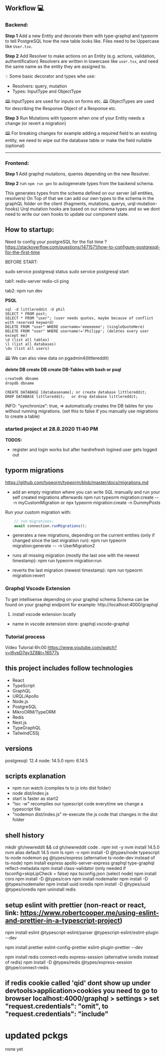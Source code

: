 ## Workflow 💻

### Backend: 
**Step 1**
Add a new Entity and decorate them with type-graphql and typeorm to tell PostgreSQL how
the new table looks like.
Files need to be Uppercase like `User.tsx`.

**Step 2**
Add Resolver to make actions on an Entity (e.g. actions, validation, authentification)
Resolvers are written in lowercase like `user.tsx`, and need the same name as the entity they are assigned to.

💡 Some basic decorator and types whe use:
- Resolvers: query, mutation
- Types: InputType and ObjectType

🕮 InputTypes are used for inputs on forms etc.
🕮 ObjectTypes are used for describing the Response Object of a Response etc.

**Step 3**
Run Mutations with typeorm when one of your Entity needs a change (or revert a migration)

🕮 For breaking changes for example adding a required field to an existing entity, we need  to wipe out the database table or make the field nullable (optional)

---

### Frontend: 

**Step 1**
Add graphql mutations, queries depending on the new Resolver.

**Step 2** 
run `npm run gen` to autogenerate types from the backend schema.

This generates types from the schema defined on our server (all entities, resolvers)
On Top of that we can add our own types to the schema in the graphQL folder on the client (fragments, mutations, querys, urql-mutation-hooks)
Urql mutation hooks are based on our schema types and so we dont need to write our own hooks to update our component state.

## How to startup:
Need to config your postgreSQL for the fist time ?
https://stackoverflow.com/questions/1471571/how-to-configure-postgresql-for-the-first-time

BEFORE START:

sudo service postgresql status
sudo service postgresql start

tab1:
redis-server
redis-cli ping

tab2:
npm run dev

**PSQL**
```psql
sql -d littlereddit -U phil
SELECT * FROM post;
SELECT * FROM "user"; (user needs quotes, maybe because of conflict with reserved keyword)
DELETE FROM "user" WHERE username='eeeeeeee'; (singleQuoteHere)
DELETE FROM "user" WHERE username!='Philipp'; (deletes every user except me)
\d (list all tables)
\l (list all databases)
\du (list all users)
```
🕮 We can also view data on pgadmin4(littlereddit)

**delete DB create DB create DB-Tables with bash or psql**

```bash
createdb dbname
dropdb dbname
```

```psql
CREATE DATABASE [databasename]; or create database littlereddit;
DROP DATABASE littlereddit;   or drop database littlereddit;
```

INFO: "synchronize": true, => automatically creates the DB tables for you without running
      migrations. (set this to false if you manually use migrations to create a table)

### started project at 28.8.2020 11:40 PM
**TODOS:** 
- register and login works but after hardrefresh logined user gets logged out


## typorm migrations
https://github.com/typeorm/typeorm/blob/master/docs/migrations.md

- add an empty migration where you can write SQL manually and run your self created migrations afterwards
npm run typeorm migration:create -- -n myCustomMigration
or npx typeorm migration:create -n DummyPosts

Run your custom migration with:
```index.ts
    // run migrations:
    await connection.runMigrations();
```

- generates a new migrations, depending on the current entities (only if changed since the last migration run):
npm run typeorm migration:generate -- -n UserMigration2

- runs all missing migration (mostly the last one with the newest timestamp):
npm run typeorm migration:run

- reverts the last migration (newest timestamp):
npm run typeorm migration:revert 

### Graphql Vscode Extension
To get intellisense depending on your graphql schema 
Schema can be found on your graphql endpoint for example: http://localhost:4000/graphql
1. install vscode extension locally
- name in vscode extension store: graphql.vscode-graphql

### Tutorial process
Video Tutorial 6h:00
https://www.youtube.com/watch?v=I6ypD7qv3Z8&t=16577s

## this project includes follow technologies

- React
- TypeScript
- GraphQL
- URQL/Apollo
- Node.js
- PostgreSQL
- MikroORM/TypeORM
- Redis
- Next.js
- TypeGraphQL
- TailwindCSSj

## versions

postgresql: 12.4
node: 14.5.0
npm: 6.14.5

## scripts explanation

- npm run watch (compiles ts to js into dist folder)
- node dist/index.js
- start is faster as start2
- "tsc -w" recompiles our typescript code everytime we change a typescript file
- "nodemon dist/index.js" re-execute the js code that changes in the dist folder

## shell history

mkdir gh/newreddit && cd gh/newreddit
code .
npm init -y
nvm install 14.5.0
nvm alias default 14.5
nvm ls
npm -v
npm install -D @types/node typescript ts-node nodemon pg @types/express (alternative ts-node-dev instead of ts-node)
npm install express apollo-server-express graphql type-graphql \
reflect-metadata
npm install class-validator (only needed if tsconfig>skipLipCheck = false)
npx tsconfig.json (select node)
npm install cors
npm install -D @types/cors
npm install nodemailer
npm install -D @types/nodemailer
npm install uuid ioredis
npm install -D @types/uuid @types/ioredis
npm uninstall redis 

## setup eslint with prettier (non-react or react, link: <https://www.robertcooper.me/using-eslint-and-prettier-in-a-typescript-project>)

npm install eslint @typescript-eslint/parser @typescript-eslint/eslint-plugin --dev

npm install prettier eslint-config-prettier eslint-plugin-prettier --dev

npm install redis connect-redis express-session (alternative ioredis instead of redis)
npm install -D @types/redis @types/express-session @type/connect-redis

## if redis cookie called 'qid' dont show up under devtools>application>cookies you need to go to browser localhost:4000/graphql > settings > set "request.credentials": "omit",  to "request.credentials": "include"



# updated pckgs


none yet